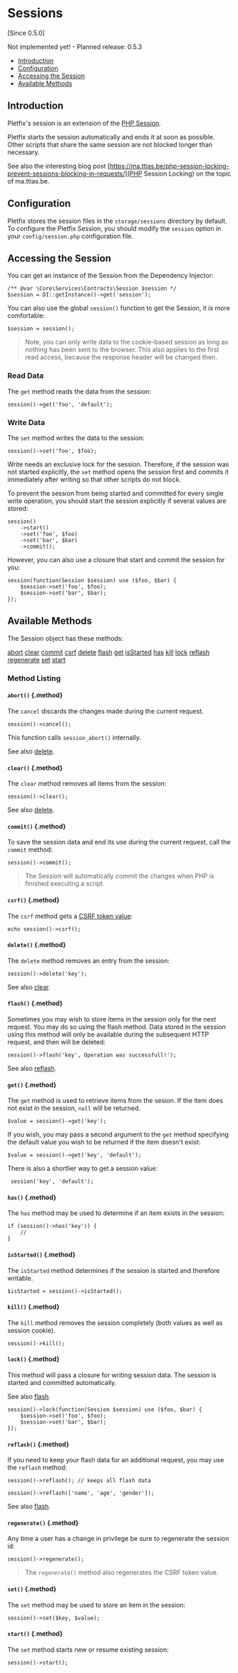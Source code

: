 # Sessions

[Since 0.5.0]

<i class="fa fa-wrench fa-2x" aria-hidden="true"></i> Not implemented yet! - Planned release: 0.5.3

- [Introduction](#introduction)
- [Configuration](#configuration)
- [Accessing the Session](#accessing)
- [Available Methods](#available-methods)

<a name="introduction"></a>
## Introduction
 
Pletfix's session is an extension of the [PHP Session](http://php.net/manual/en/session.examples.basic.php). 

Pletfix starts the session automatically and ends it at soon as possible. Other scripts that share the same session 
are not blocked longer than necessary. 

See also the interesting blog post [https://ma.ttias.be/php-session-locking-prevent-sessions-blocking-in-requests/](PHP Session Locking) 
on the topic of ma.ttias.be.


<a name="configuration"></a>
## Configuration

Pletfix stores the session files in the `storage/sessions` directory by default. 
To configure the Pletfix Session, you should modify the `session` option in your `config/session.php` configuration file. 


<a name="accessing"></a>
## Accessing the Session

You can get an instance of the Session from the Dependency Injector:

    /** @var \Core\Services\Contracts\Session $session */
    $session = DI::getInstance()->get('session');

You can also use the global `session()` function to get the Session, it is more comfortable:

    $session = session();

> Note, you can only write data to the cookie-based session as long as nothing has been sent to the browser.
> This also applies to the first read access, because the response header will be changed then.

### Read Data

The `get` method reads the data from the session:
 
    session()->get('foo', 'default');

### Write Data

The `set` method writes the data to the session:
 
    session()->set('foo', $foo);
               
Write needs an exclusive lock for the session. Therefore, if the session was not started explicitly, the `set` method 
opens the session first and commits it immediately after writing so that other scripts do not block.
 
To prevent the session from being started and committed for every single write operation, you should start the session 
explicitly if several values are stored:
 
    session()
        ->start()
        ->set('foo', $foo)
        ->set('bar', $bar)
        ->commit();
 
However, you can also use a closure that start and commit the session for you:  
 
    session(function(Session $session) use ($foo, $bar) {
        $session->set('foo', $foo);
        $session->set('bar', $bar);
    });
               
    
<a name="available-methods"></a>
## Available Methods

The Session object has these methods:

<div class="method-list" markdown="1">

[abort](#method-abort)
[clear](#method-clear)
[commit](#method-commit)
[csrf](#method-csrf)
[delete](#method-delete)
[flash](#method-flash)
[get](#method-get)
[isStarted](#method-is-started)
[has](#method-has)
[kill](#method-kill)
[lock](#method-lock)
[reflash](#method-reflash)
[regenerate](#method-regenerate)
[set](#method-set)
[start](#method-start)

</div>

<a name="method-listing"></a>
### Method Listing

<a name="method-abort"></a>
#### `abort()` {.method}

The `cancel` discards the changes made during the current request.

    session()->cancel();

This function calls `session_abort()` internally.

See also [delete](#method-delete).


<a name="method-clear"></a>
#### `clear()` {.method}

The `clear` method removes all items from the session:

    session()->clear();

See also [delete](#method-delete).


<a name="method-commit"></a>
#### `commit()` {.method}	

To save the session data and end its use during the current request, call the `commit` method:

    session()->commit();
    
> The Session will automatically commit the changes when PHP is finished executing a script.


<a name="method-csrf"></a>
#### `csrf()` {.method}	

The `csrf` method gets a [CSRF token value](https://en.wikipedia.org/wiki/Cross-site_request_forgery):

    echo session()->csrf();
    
    
<a name="method-delete"></a>
#### `delete()` {.method}	

The `delete` method removes an entry from the session:

    session()->delete('key');
    
See also [clear](#method-clear).
    
    
<a name="method-flash"></a>
#### `flash()` {.method}	

Sometimes you may wish to store items in the session only for the next request. You may do so using the flash method. 
Data stored in the session using this method will only be available during the subsequent HTTP request, and then will 
be deleted:

    session()->flash('key', Operation was successfull!');
    
See also [reflash](#method-reflash).
    
    
<a name="method-get"></a>
#### `get()` {.method}	

The `get` method is used to retrieve items from the sesion. If the item does not exist in the session, `null` will be 
returned. 

    $value = session()->get('key');

If you wish, you may pass a second argument to the `get` method specifying the default value you wish to be returned if 
the item doesn't exist:

    $value = session()->get('key', 'default');
    
There is also a shortlier way to get a session value:
    
     session('key', 'default');
 
 
<a name="method-has"></a>
#### `has()` {.method}	

The `has` method may be used to determine if an item exists in the session:

    if (session()->has('key')) {
        //
    }
    
    
<a name="method-is-started"></a>
#### `isStarted()` {.method}	

The `isStarted` method determines if the session is started and therefore writable. 

    $isStarted = session()->isStarted(); 


<a name="method-kill"></a>
#### `kill()` {.method}	

The `kill` method removes the session completely (both values as well as session cookie).
    
    session()->kill(); 
    
    
<a name="method-lock"></a>
#### `lock()` {.method}	

This method will pass a closure for writing session data. The session is started and committed automatically.
    
See also [flash](#method-flash).

    session()->lock(function(Session $session) use ($foo, $bar) {
        $session->set('foo', $foo);
        $session->set('bar', $bar);
    });

    
<a name="method-reflash"></a>
#### `reflash()` {.method}	

If you need to keep your flash data for an additional request, you may use the `reflash` method:

    session()->reflash(); // keeps all flash data
    
    session()->reflash(['name', 'age', 'gender']);
    
See also [flash](#method-flash).
    
    
<a name="method-regenerate"></a>
#### `regenerate()` {.method}	

Any time a user has a change in privilege be sure to regenerate the session id:

    session()->regenerate();
    
> The `regenerate()` method also regenerates the CSRF token value.
    
        
<a name="method-set"></a>
#### `set()` {.method}	

The `set` method may be used to store an item in the session: 

    session()->set($key, $value);
        

<a name="method-start"></a>
#### `start()` {.method}	

The `set` method starts new or resume existing session: 

    session()->start();
        
   